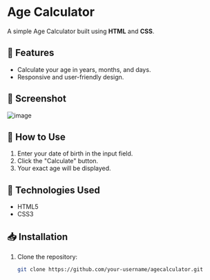# Age Calculator

A simple Age Calculator built using **HTML** and **CSS**.

## 🎯 Features
- Calculate your age in years, months, and days.
- Responsive and user-friendly design.

## 📸 Screenshot
 ![image](https://github.com/user-attachments/assets/51f104f3-0b1a-4d95-bd02-ca73966b0d84)


## 🚀 How to Use
1. Enter your date of birth in the input field.
2. Click the "Calculate" button.
3. Your exact age will be displayed.

## 🔧 Technologies Used
- HTML5
- CSS3

## 📥 Installation
1. Clone the repository:
   ```sh
   git clone https://github.com/your-username/agecalculator.git
